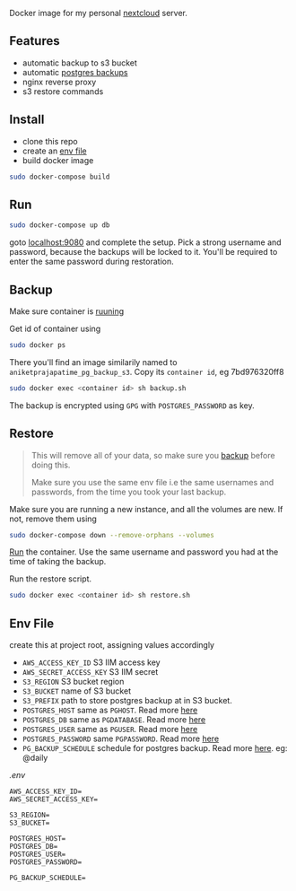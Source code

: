Docker image for my personal [nextcloud](https://nextcloud.com/) server.

## Features
- automatic backup to s3 bucket
- automatic [postgres backups](https://github.com/eeshugerman/postgres-backup-s3)
- nginx reverse proxy
- s3 restore commands

## Install

+ clone this repo
+ create an [env file](#env_file)
+ build docker image
```bash
sudo docker-compose build
```

## Run

```bash
sudo docker-compose up db
```

goto [localhost:9080](http://localhost:9080) and complete the setup.
Pick a strong username and password, because the backups will be locked to it.
You'll be required to enter the same password during restoration.


## Backup

Make sure container is [ruuning](#run)

Get id of container using

```bash
sudo docker ps
```

There you'll find an image similarily named to `aniketprajapatime_pg_backup_s3`.
Copy its `container id`, eg 7bd976320ff8

```bash
sudo docker exec <container id> sh backup.sh 
```

The backup is encrypted using `GPG` with `POSTGRES_PASSWORD` as key.

## Restore

> This will remove all of your data, so make sure you [backup](#backup) before doing this.
> 
> Make sure you use the same env file i.e the same usernames and passwords, from the time you took your last backup.

Make sure you are running a new instance, and all the volumes are new.
If not, remove them using

```bash
sudo docker-compose down --remove-orphans --volumes
```

[Run](#run) the container. Use the same username and password you had at the time of taking the backup.

Run the restore script.

```bash
sudo docker exec <container id> sh restore.sh 
```

## Env File

create this at project root, assigning values accordingly

- `AWS_ACCESS_KEY_ID` S3 IIM access key
- `AWS_SECRET_ACCESS_KEY` S3 IIM secret
- `S3_REGION` S3 bucket region
- `S3_BUCKET` name of S3 bucket
- `S3_PREFIX` path to store postgres backup at in S3 bucket.
- `POSTGRES_HOST` same as `PGHOST`. Read more [here](https://www.postgresql.org/docs/9.1/libpq-envars.html) 
- `POSTGRES_DB` same as `PGDATABASE`. Read more [here](https://www.postgresql.org/docs/9.1/libpq-envars.html) 
- `POSTGRES_USER` same as `PGUSER`. Read more [here](https://www.postgresql.org/docs/9.1/libpq-envars.html) 
- `POSTGRES_PASSWORD` same `PGPASSWORD`. Read more [here](https://www.postgresql.org/docs/9.1/libpq-envars.html) 
- `PG_BACKUP_SCHEDULE` schedule for postgres backup. Read more [here](https://pkg.go.dev/github.com/robfig/cron#hdr-Predefined_schedules). eg: @daily


*.env*
```env
AWS_ACCESS_KEY_ID=
AWS_SECRET_ACCESS_KEY=

S3_REGION=
S3_BUCKET=

POSTGRES_HOST=
POSTGRES_DB=
POSTGRES_USER=
POSTGRES_PASSWORD=

PG_BACKUP_SCHEDULE=
```
